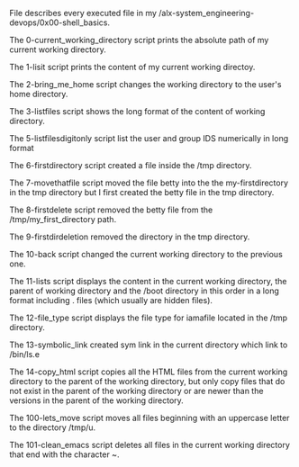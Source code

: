 File describes every executed file in my /alx-system_engineering-devops/0x00-shell_basics.

The 0-current_working_directory script prints the absolute path of my current working directory.

The 1-lisit script prints the content of my current working directoy.

The 2-bring_me_home script changes the working directory to the user's home directory.

The 3-listfiles script shows the long format of the content of working directory.

The 5-listfilesdigitonly script list the user and group IDS numerically in long format

The 6-firstdirectory script created a file inside the /tmp directory.

The 7-movethatfile script moved the file betty into the the my-firstdirectory in the tmp directory but I first created the betty file in the tmp directory.

The 8-firstdelete script removed the betty file from the /tmp/my_first_directory path.

The 9-firstdirdeletion removed the directory in the tmp directory.

The 10-back script changed the current working directory to the previous one.

The 11-lists script displays the content in the current working directory, the parent of working directory and the /boot directory in this order in a long format including . files (which usually are hidden files).

The 12-file_type script displays the file type for iamafile located in the /tmp directory.

The 13-symbolic_link created sym link in the current directory which link to /bin/ls.e

The 14-copy_html script copies all the HTML files from the current working directory to the parent of the working directory, but only copy files that do not exist in the parent of the working directory or are newer than the versions in the parent of the working directory.

The 100-lets_move script moves all files beginning with an uppercase letter to the directory /tmp/u.

The 101-clean_emacs script deletes all files in the current working directory that end with the character ~.